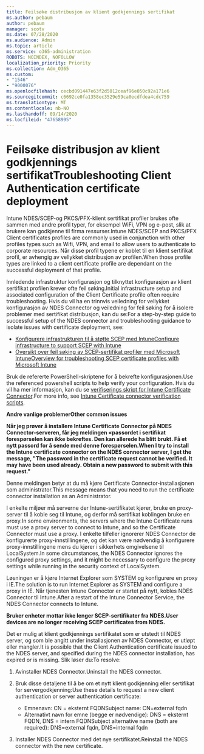 ```yaml
---
title: Feilsøke distribusjon av klient godkjennings sertifikat
ms.author: pebaum
author: pebaum
manager: scotv
ms.date: 07/28/2020
ms.audience: Admin
ms.topic: article
ms.service: o365-administration
ROBOTS: NOINDEX, NOFOLLOW
localization_priority: Priority
ms.collection: Adm_O365
ms.custom:
- "1546"
- "9000076"
ms.openlocfilehash: cecbd091447e63f2d5012ceaf96e050c92a171e6
ms.sourcegitcommit: c6692ce0fa1358ec3529e59ca0ecdfdea4cdc759
ms.translationtype: MT
ms.contentlocale: nb-NO
ms.lasthandoff: 09/14/2020
ms.locfileid: "47658995"
---
```

# <a name="troubleshooting-client-authentication-certificate-deployment"></a><span data-ttu-id="754c8-102">Feilsøke distribusjon av klient godkjennings sertifikat</span><span class="sxs-lookup"><span data-stu-id="754c8-102">Troubleshooting Client Authentication certificate deployment</span></span>

<span data-ttu-id="754c8-103">Intune NDES/SCEP-og PKCS/PFX-klient sertifikat profiler brukes ofte sammen med andre profil typer, for eksempel WiFi, VPN og e-post, slik at brukere kan godkjenne til firma ressurser.</span><span class="sxs-lookup"><span data-stu-id="754c8-103">Intune NDES/SCEP and PKCS/PFX Client certificates profiles are commonly used in conjunction with other profiles types such as Wifi, VPN, and email to allow users to authenticate to corporate resources.</span></span> <span data-ttu-id="754c8-104">Når disse profil typene er koblet til en klient sertifikat profil, er avhengig av vellykket distribusjon av profilen.</span><span class="sxs-lookup"><span data-stu-id="754c8-104">When those profile types are linked to a client certificate profile are dependant on the successful deployment of that profile.</span></span>

<span data-ttu-id="754c8-105">Innledende infrastruktur konfigurasjon og tilknyttet konfigurasjon av klient sertifikat profilen krever ofte feil søking.</span><span class="sxs-lookup"><span data-stu-id="754c8-105">Initial infrastructure setup and associated configuration of the Client Certificate profile often require troubleshooting.</span></span> <span data-ttu-id="754c8-106">Hvis du vil ha en trinnvis veiledning for vellykket konfigurasjon av NDES Connector og veiledning for feil søking for å isolere problemer med sertifikat distribusjon, kan du se:</span><span class="sxs-lookup"><span data-stu-id="754c8-106">For a step-by-step guide to successful setup of the NDES connector and troubleshooting guidance to isolate issues with certificate deployment, see:</span></span> 

- [<span data-ttu-id="754c8-107">Konfigurere infrastrukturen til å støtte SCEP med Intune</span><span class="sxs-lookup"><span data-stu-id="754c8-107">Configure infrastructure to support SCEP with Intune</span></span>](https://support.microsoft.com/help/4459540/troubleshoot-ndes-configuration-for-use-with-intune)
- [<span data-ttu-id="754c8-108">Oversikt over feil søking av SCEP-sertifikat profiler med Microsoft Intune</span><span class="sxs-lookup"><span data-stu-id="754c8-108">Overview for troubleshooting SCEP certificate profiles with Microsoft Intune</span></span>](https://support.microsoft.com/help/4457481/troubleshooting-scep-certificate-profile-deployment-in-intune)

<span data-ttu-id="754c8-109">Bruk de refererte PowerShell-skriptene for å bekrefte konfigurasjonen.</span><span class="sxs-lookup"><span data-stu-id="754c8-109">Use the referenced powershell scripts to help verify your configuration.</span></span> <span data-ttu-id="754c8-110">Hvis du vil ha mer informasjon, kan du se [verifiserings skript for Intune Certificate Connector](https://github.com/microsoftgraph/powershell-intune-samples/tree/master/CertificationAuthority).</span><span class="sxs-lookup"><span data-stu-id="754c8-110">For more info, see [Intune Certificate connector verification scripts](https://github.com/microsoftgraph/powershell-intune-samples/tree/master/CertificationAuthority).</span></span>

  
<span data-ttu-id="754c8-111">**Andre vanlige problemer**</span><span class="sxs-lookup"><span data-stu-id="754c8-111">**Other common issues**</span></span>

<span data-ttu-id="754c8-112">**Når jeg prøver å installere Intune Certificate Connector på NDES Connector-serveren, får jeg meldingen «passordet i sertifikat forespørselen kan ikke bekreftes. Den kan allerede ha blitt brukt. Få et nytt passord for å sende med denne forespørselen.**</span><span class="sxs-lookup"><span data-stu-id="754c8-112">**When I try to install the Intune certificate connector on the NDES connector server, I get the message, "The password in the certificate request cannot be verified. It may have been used already. Obtain a new password to submit with this request."**</span></span>  

<span data-ttu-id="754c8-113">Denne meldingen betyr at du må kjøre Certificate Connector-installasjonen som administrator.</span><span class="sxs-lookup"><span data-stu-id="754c8-113">This message means that you need to run the certificate connector installation as an Administrator.</span></span>

<span data-ttu-id="754c8-114">I enkelte miljøer må serverne der Intune-sertifikatet kjører, bruke en proxy-server til å koble seg til Intune, og derfor må sertifikat koblingen bruke en proxy.</span><span class="sxs-lookup"><span data-stu-id="754c8-114">In some environments, the servers where the Intune Certificate runs must use a proxy server to connect to Intune, and so the Certificate Connector must use a proxy.</span></span> <span data-ttu-id="754c8-115">I enkelte tilfeller ignorerer NDES Connector de konfigurerte proxy-innstillingene, og det kan være nødvendig å konfigurere proxy-innstillingene mens du kjører i sikkerhets omgivelsene til LocalSystem.</span><span class="sxs-lookup"><span data-stu-id="754c8-115">In some circumstances, the NDES Connector ignores the configured proxy settings, and it might be necessary to configure the proxy settings while running in the security context of LocalSystem.</span></span> 
 
<span data-ttu-id="754c8-116">Løsningen er å kjøre Internet Explorer som SYSTEM og konfigurere en proxy i IE.</span><span class="sxs-lookup"><span data-stu-id="754c8-116">The solution is to run Internet Explorer as SYSTEM and configure a proxy in IE.</span></span> <span data-ttu-id="754c8-117">Når tjenesten Intune Connector er startet på nytt, kobles NDES Connector til Intune.</span><span class="sxs-lookup"><span data-stu-id="754c8-117">After a restart of the Intune Connector Service, the NDES Connector connects to Intune.</span></span>

<span data-ttu-id="754c8-118">**Bruker enheter mottar ikke lenger SCEP-sertifikater fra NDES.**</span><span class="sxs-lookup"><span data-stu-id="754c8-118">**User devices are no longer receiving SCEP certificates from NDES.**</span></span>

<span data-ttu-id="754c8-119">Det er mulig at klient godkjennings sertifikatet som er utstedt til NDES server, og som ble angitt under installasjonen av NDES Connector, er utløpt eller mangler.</span><span class="sxs-lookup"><span data-stu-id="754c8-119">It is possible that the Client Authentication certificate issued to the NDES server, and specified during the NDES connector installation, has expired or is missing.</span></span> <span data-ttu-id="754c8-120">Slik løser du:</span><span class="sxs-lookup"><span data-stu-id="754c8-120">To resolve:</span></span> 
 
1. <span data-ttu-id="754c8-121">Avinstaller NDES Connector.</span><span class="sxs-lookup"><span data-stu-id="754c8-121">Uninstall the NDES connector.</span></span>  
2. <span data-ttu-id="754c8-122">Bruk disse detaljene til å be om et nytt klient godkjenning eller sertifikat for servergodkjenning:</span><span class="sxs-lookup"><span data-stu-id="754c8-122">Use these details to request a new client authentication or server authentication certificate:</span></span> 
 
    - <span data-ttu-id="754c8-123">Emnenavn: CN = eksternt FQDN</span><span class="sxs-lookup"><span data-stu-id="754c8-123">Subject name: CN=external fqdn</span></span>  
    - <span data-ttu-id="754c8-124">Alternativt navn for emne (begge er nødvendige): DNS = eksternt FQDN, DNS = intern FQDN</span><span class="sxs-lookup"><span data-stu-id="754c8-124">Subject alternative name (both are required): DNS=external fqdn, DNS=internal fqdn</span></span> 
 
3. <span data-ttu-id="754c8-125">Installer NDES Connector med det nye sertifikatet.</span><span class="sxs-lookup"><span data-stu-id="754c8-125">Reinstall the NDES connector with the new certificate.</span></span>